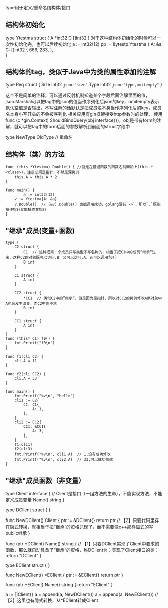 type用于定义/重命名结构体/接口

## 结构体初始化
type Ytestma struct {
  A  *int32
  C  []int32
}
对于这种结构体初始化的时候可以一次性初始化完，也可以后续初始化
  a := int32(12)
  pp := &ytestp.Ytestma {
    A: &a,
    C: []int32 {
      666,
      233,
    },  
  }

## 结构体的tag，类似于Java中为类的属性添加的注解
type Req struct {
	Size  int32  `json:"size"`
	Type  int32  `json:"type,omitempty"`
}

这个不是简单的注释，可以通过反射机制知道某个字段后面注解里面的值，
json.Marshal可以把tag中的json的值当作序列化后json的key，omitempty表示默认空值是否输出，不写注解的话默认是把成员名本身当作序列化后的key，成员名本身小写开头的不会被序列化
相关应用有gin框架接受http参数时的处理，
使用func (c *gin.Context) ShouldBindQuery(obj interface{})，obj是带有form的注解，就可以把tag中的form后面的参数解析到前面的struct字段中

type NewType OldType  // 重命名

## 结构体（类）的方法
```
func (this *Ytestma) Double() { //就是在普通函数的函数名前面加上(this *<class>)，注意必须是指针，不然是深拷贝
	this.A = this.A * 2
}

func main() {
        a := int32(12)
	v := Ytestma{A: &a}
	v.Double()  // (&v).Double() 也能调用成功，golang没有`->`，所以`.`既能操作指针又能操作非指针
}
```

## "继承"成员(变量+函数)
```
type (
	C2 struct {
		C1  // 这种把第一个成员只写类型不写名称的，相当于把C1中的成员“继承“过来，这样C2的对象既可以访问.B，又可以访问.A，还可以调用f0()
		B int
	}

	C1 struct {
		A int
	}

	CC2 struct {
		*CC1  // 类似C2中的”继承“，但是因为是指针，所以对CC2的拷贝修改A原对象中A也会发生改变，而C2中则不然
		B int
	}

	CC1 struct {
		A int
	}
)
func (this* C1) f0() {
	fmt.Printf("f0\n")
}

func f1(cli C2) {
	cli.A = 11
}

func f2(cli CC2) {
	cli.A = 33
}

func main() {
	fmt.Printf("%v\n", "hello")
	cli1 := C2{
		C1: C1{
			A: 1,
		},
	}
	cli2 := CC2{
		CC1: &CC1{
			A: 3,
		},
	}
	f1(cli1)
	f2(cli3)
	fmt.Printf("%v\n", cli1.A)  // 1,没有成功修改
	fmt.Printf("%v\n", cli2.A)  // 33,可以成功修改
}

```
## "继承"成员函数（非变量）
type Client interface {  // Client是接口（一组方法的生命），不能实现方法，不能定义成员变量
	Name() string
}

type DClient struct {
}

func NewDClient() Client {
	ptr := &DClient{}
	return ptr  // 【2】只要代码里存在隐式转换，就相当于把“继承“的资格兑现了，而不需要像c++那样显式的写public继承
}

func (ptr *DClient) Name() string {  // 【1】只要DClient实现了Client中要求的函数，那么就自动具备了“继承“的资格，称DClient为：实现了Client接口的类；
	return "DClient"
}

type EClient struct {
}

func NewEClient() *EClient {
	ptr := &EClient{}
	return ptr
}

func (ptr *EClient) Name() string {
	return "EClient"
}

a := []Client{}
a = append(a, NewDClient())
a = append(a, NewEClient())  // 【3】这里也有隐式转换，从*EClient转成Client